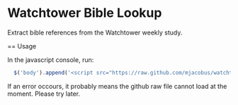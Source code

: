 Watchtower Bible Lookup
========================
Extract bible references from the Watchtower weekly study.


== Usage

In the javascript console, run:

```javascript
  $('body').append('<script src="https://raw.github.com/mjacobus/watchtower-bible-look-up/development/src/WatchtowerLookup.js" type="text/javascript"></script>');
```

If an error occours, it probably means the github raw file cannot load at the moment. Please try later.